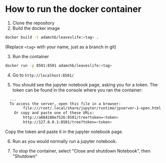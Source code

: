 # How to run the docker container

1. Clone the repository
2. Build the docker image
```bash
docker build -t adamchb/leaveslife:<tag> .
```
(Replace `<tag>` with your name, just as a branch in git)

3. Run the container
```bash
docker run -p 8501:8501 adamchb/leaveslife:<tag>
```

4. Go to `http://localhost:8501/`

5. You should see the jupyter notebook page, asking you for a token. The token can be found in the console where you ran the container:
```bash
  ...
  To access the server, open this file in a browser:
        file:///root/.local/share/jupyter/runtime/jpserver-1-open.html
    Or copy and paste one of these URLs:
        http://a084288e7526:8501/tree?token=<token>
        http://127.0.0.1:8501/tree?token=<token>
```
Copy the token and paste it in the jupyter notebook page.

6. Run as you would normally run a jupyter notebook.

7. To stop the container, select "Close and shutdown Notebook", then "Shutdown"
